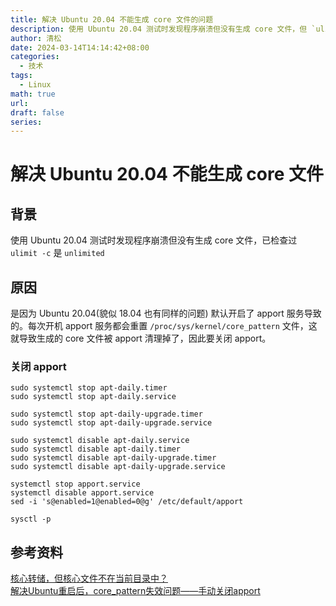 ```yaml
---
title: 解决 Ubuntu 20.04 不能生成 core 文件的问题
description: 使用 Ubuntu 20.04 测试时发现程序崩溃但没有生成 core 文件，但 `ulimit` 已设为 `unlimited`
author: 清松
date: 2024-03-14T14:14:42+08:00
categories:
  - 技术
tags:
  - Linux
math: true
url: 
draft: false
series:
---
```

# 解决 Ubuntu 20.04 不能生成 core 文件
## 背景
使用 Ubuntu 20.04 测试时发现程序崩溃但没有生成 core 文件，已检查过 `ulimit -c` 是 `unlimited`

## 原因
是因为 Ubuntu 20.04(貌似 18.04 也有同样的问题) 默认开启了 apport 服务导致的。每次开机 apport 服务都会重置 `/proc/sys/kernel/core_pattern` 文件，这就导致生成的 core 文件被 apport 清理掉了，因此要关闭 apport。

### 关闭 apport
```
sudo systemctl stop apt-daily.timer
sudo systemctl stop apt-daily.service

sudo systemctl stop apt-daily-upgrade.timer
sudo systemctl stop apt-daily-upgrade.service

sudo systemctl disable apt-daily.service
sudo systemctl disable apt-daily.timer
sudo systemctl disable apt-daily-upgrade.timer
sudo systemctl disable apt-daily-upgrade.service

systemctl stop apport.service
systemctl disable apport.service
sed -i 's@enabled=1@enabled=0@g' /etc/default/apport 

sysctl -p
```

## 参考资料
[核心转储，但核心文件不在当前目录中？](https://stackoverflow.com/questions/2065912/core-dumped-but-core-file-is-not-in-the-current-directory)  
[解决Ubuntu重启后，core_pattern失效问题——手动关闭apport](https://www.cnblogs.com/faithfu/p/11933780.html)  